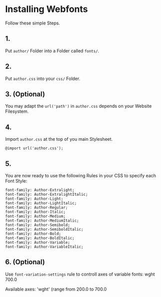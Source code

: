 # Installing Webfonts
Follow these simple Steps.

## 1.
Put `author/` Folder into a Folder called `fonts/`.

## 2.
Put `author.css` into your `css/` Folder.

## 3. (Optional)
You may adapt the `url('path')` in `author.css` depends on your Website Filesystem.

## 4.
Import `author.css` at the top of you main Stylesheet.

```
@import url('author.css');
```

## 5.
You are now ready to use the following Rules in your CSS to specify each Font Style:
```
font-family: Author-Extralight;
font-family: Author-ExtralightItalic;
font-family: Author-Light;
font-family: Author-LightItalic;
font-family: Author-Regular;
font-family: Author-Italic;
font-family: Author-Medium;
font-family: Author-MediumItalic;
font-family: Author-Semibold;
font-family: Author-SemiboldItalic;
font-family: Author-Bold;
font-family: Author-BoldItalic;
font-family: Author-Variable;
font-family: Author-VariableItalic;

```
## 6. (Optional)
Use `font-variation-settings` rule to controll axes of variable fonts:
wght 700.0

Available axes:
'wght' (range from 200.0 to 700.0

